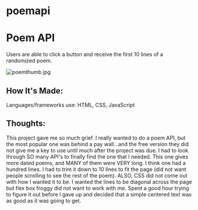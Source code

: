 # poemapi


# Poem API

Users are able to click a button and receive the first 10 lines of a randomized poem.

![poemthumb jpg](https://user-images.githubusercontent.com/102040536/172031835-6a1f7599-3b8e-4a28-9cc7-bd397daacc59.png)


## How It's Made:

Languages/frameworks use: HTML, CSS, JavaScript

## Thoughts:

This project gave me so much grief. I really wanted to do a poem API, but the most popular one was behind a pay wall...and the free version they did not give me a key to use until much after the project was due. I had to look through SO many API's to finally find the one that I needed. This one gives more dated poems, and MANY of them were VERY long. I think one had a hundred lines. I had to trim it down to 10 lines to fit the page (did not want people scrolling to see the rest of the poem). ALSO, CSS did not come out with how I wanted it to be. I wanted the lines to be diagonal across the page but flex box froggy did not want to work with me. Spent a good hour trying to figure it out before I gave up and decided that a simple centered text was as good as it was going to get. 
